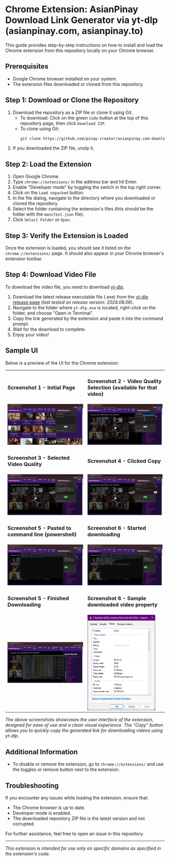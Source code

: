 # Chrome Extension: AsianPinay Download Link Generator via yt-dlp (asianpinay.com, asianpinay.to)

This guide provides step-by-step instructions on how to install and load the Chrome extension from this repository locally on your Chrome browser.

## Prerequisites

- Google Chrome browser installed on your system.
- The extension files downloaded or cloned from this repository.

## Step 1: Download or Clone the Repository

1. Download the repository as a ZIP file or clone it using Git.
   - To download: Click on the green `Code` button at the top of this repository page, then click `Download ZIP`.
   - To clone using Git:
     ```bash
     git clone https://github.com/pinay-creator/asianpinay.com-download.git
     ```
2. If you downloaded the ZIP file, unzip it.

## Step 2: Load the Extension

1. Open Google Chrome.
2. Type `chrome://extensions/` in the address bar and hit Enter.
3. Enable "Developer mode" by toggling the switch in the top right corner.
4. Click on the `Load unpacked` button.
5. In the file dialog, navigate to the directory where you downloaded or cloned the repository.
6. Select the folder containing the extension's files (this should be the folder with the `manifest.json` file).
7. Click `Select Folder` or `Open`.

## Step 3: Verify the Extension is Loaded

Once the extension is loaded, you should see it listed on the `chrome://extensions/` page. It should also appear in your Chrome browser's extension toolbar.

## Step 4: Download Video File

To download the video file, you need to download [yt-dlp](https://github.com/yt-dlp/yt-dlp).

1. Download the latest release executable file (.exe) from the [yt-dlp release page](https://github.com/yt-dlp/yt-dlp/releases/latest) (*last tested on release version: 2024.08.06*).
2. Navigate to the folder where `yt-dlp.exe` is located, right-click on the folder, and choose "Open in Terminal".
3. Copy the link generated by the extension and paste it into the command prompt.
4. Wait for the download to complete.
5. Enjoy your video!

## Sample UI

Below is a preview of the UI for the Chrome extension:

<table border="0">
   <tr>
      <td><h3>Screenshot 1 - Initial Page</h3></td>
      <td><h3>Screenshot 2 - Video Quality Selection (available for that video)</h3></td>
   </tr>
   <tr>
      <td><img src="images/screenshot-1.png" /></td>
      <td><img src="images/screenshot-2.png" /></td>
   </tr>
   <tr>
      <td><h3>Screenshot 3 - Selected Video Quality</h3></td>
      <td><h3>Screenshot 4 - Clicked Copy</h3></td>
   </tr>
   <tr>
      <td><img src="images/screenshot-3.png" /></td>
      <td><img src="images/screenshot-4.png" /></td>
   </tr>
   <tr>
      <td><h3>Screenshot 5 - Pasted to command line (powershell)</h3></td>
      <td><h3>Screenshot 6 - Started downloading</h3></td>
   </tr>
   <tr>
      <td><img src="images/screenshot-5.png" /></td>
      <td><img src="images/screenshot-6.png" /></td>
   </tr>
   <tr>
      <td><h3>Screenshot 5 - Finished Downloading</h3></td>
      <td><h3>Screenshot 6 - Sample downloaded video property</h3></td>
   </tr>
   <tr>
      <td><img src="images/screenshot-7.png" /></td>
      <td><img src="images/screenshot-8.png" height="300px" /></td>
   </tr>
</table>

*The above screenshots showcases the user interface of the extension, designed for ease of use and a clean visual experience. The "Copy" button allows you to quickly copy the generated link for downloading videos using yt-dlp.*

## Additional Information

- To disable or remove the extension, go to `chrome://extensions/` and use the toggles or remove button next to the extension.

## Troubleshooting

If you encounter any issues while loading the extension, ensure that:
- The Chrome browser is up to date.
- Developer mode is enabled.
- The downloaded repository ZIP file is the latest version and not corrupted.

For further assistance, feel free to open an issue in this repository.

---

*This extension is intended for use only on specific domains as specified in the extension's code.*
